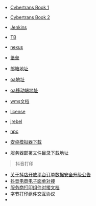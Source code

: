 * [Cybertrans Book 1](http://book.cybertrans.ittx.com.cn/ "开发文档")

* [Cybertrans Book 2](https://cybertrans.loghub.com/)

* [Jenkins](http://ci.ittx.com.cn/)

* [TB](https://teamfire.loghub.com/index.html?customer=ttx-xwms-test&lang=zh)

* [nexus](http://nexus.cybertrans.ittx.com.cn/)

* [堡垒](http://baolei.ittx.com.cn/)

* [邮箱地址](https://qiye.aliyun.com/alimail/)

* [oa地址](http://oa.ittx.com.cn/)

* [oa移动端地址](http://oa.ittx.com.cn:89/#/)

* [wms文档](http://git.ittx.com.cn/documentation/wms/-/wikis/home)

* [license](http://license.cybertrans.ittx.com.cn)

* [jrebel](https://blog.csdn.net/weixin_43944305/article/details/106140112)

* [npc](http://47.98.56.66:8726/login/index)
* [安卓模拟器下载](https://www.genymotion.com/fun-zone/)
* [服务器部署文件目录下载地址](https://link.resilio.com/#f=deploy&sz=0&t=2&s=G24MXO57XU5LHAJTXAC3RUNAN7M3JQMMGM5Q3LLLKMYJ5LS3UTSQ&i=C45PH4U3LCHYLVBSGFJNXRH3CZ2VJMCGC&e=1629905068&v=2.6&a=2)

> 抖音打印

* [关于抖店开放平台订单数据安全升级公告](https://op.jinritemai.com/docs/notice-docs/5/591)
* [抖音电商电子面单对接](https://op.jinritemai.com/docs/guide-docs/33/338)
* [服务商打印组件对接文档](https://bytedance.feishu.cn/docs/doccn2vbOOdd3KWrCd6Z93nIlvg#)
* [字节打印组件交互协议](https://bytedance.feishu.cn/docs/doccnCK6NRGN3qlZ2ygTdC3WNYb#)
* 